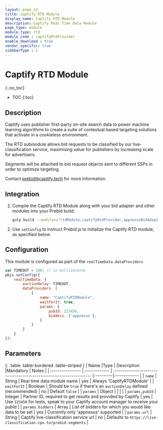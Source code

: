```yaml
---
layout: page_v2
title: Captify RTD Module
display_name: Captify RTD Module
description: Captify Real Time Data Module
page_type: module
module_type: rtd
module_code : captifyRtdProvider
enable_download : true
vendor_specific: true
sidebarType : 1
---
```


# Captify RTD Module
{:.no_toc}

* TOC
{:toc}

## Description

Captify uses publisher first-party on-site search data to power machine learning algorithms to create a suite of
contextual based targeting solutions that activate in a cookieless environment.

The RTD submodule allows bid requests to be classified by our live-classification service,
maximising value for publishers by increasing scale for advertisers.

Segments will be attached to bid request objects sent to different SSPs in order to optimize targeting.

Contact <prebid@captify.tech> for more information.

## Integration

1. Compile the Captify RTD Module along with your bid adapter and other modules into your Prebid build:  

    ```bash
    gulp build --modules="rtdModule,captifyRtdProvider,appnexusBidAdapter,..."  
    ```

2. Use `setConfig` to instruct Prebid.js to initialize the Captify RTD module, as specified below.

## Configuration

This module is configured as part of the `realTimeData.dataProviders`  

```javascript
var TIMEOUT = 100; // in milliseconds
pbjs.setConfig({
    realTimeData: {
        auctionDelay: TIMEOUT,
        dataProviders: [
            {
                name: "CaptifyRTDModule",
                waitForIt: true,
                params: {
                    pubId: 123456,
                    bidders: ['appnexus'],
                }
            }
        ]
    }
});
```

## Parameters

{: .table .table-bordered .table-striped }
| Name             |Type           | Description                                                         |Mandatory | Notes  |
| :--------------- | :------------ | :------------------------------------------------------------------ |:---------|:------------ |
| `name`           | String        | Real time data module name                                          | yes     | Always 'CaptifyRTDModule' |
| `waitForIt`      | Boolean       | Should be `true` if there's an `auctionDelay` defined (recommended) | no      | Default `false` |
| `params`         | Object        | |  | |
| `params.pubId`   | Integer       | Partner ID, required to get results and provided by Captify         | yes      | Use `123456` for tests, speak to your Captify account manager to receive your pubId |
| `params.bidders` | Array<String> | List of bidders for which you would like data to be set             | yes      | Currently only 'appnexus' supported |
| `params.url`     | String        | Captify live-classification service url                             | no       | Defaults to `https://live-classification.cpx.to/prebid-segments` |

